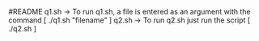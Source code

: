 #README
q1.sh -> To run q1.sh, a file is entered as an argument with the command [ ./q1.sh "filename" ]
q2.sh -> To run q2.sh just run the script [ ./q2.sh ]
